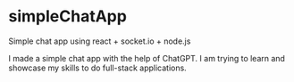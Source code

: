 # simpleChatApp
Simple chat app using react + socket.io + node.js


I made a simple chat app with the help of ChatGPT.
I am trying to learn and showcase my skills to do full-stack applications.
